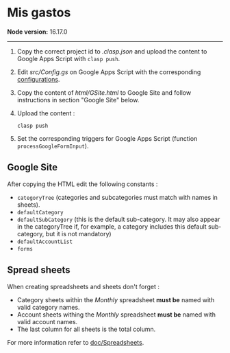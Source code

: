 # Mis gastos

**Node version:** 16.17.0

---

1. Copy the correct project id to *.clasp.json* and upload the content to Google Apps Script with `clasp push`.
2. Edit *src/Config.gs* on Google Apps Script with the corresponding [configurations](doc/ConfigFile.md).
3. Copy the content of *html/GSite.html* to Google Site and follow instructions in section "Google Site" below.
4. Upload the content :

   ```shell
   clasp push
   ```

5. Set the corresponding triggers for Google Apps Script (function `processGoogleFormInput`).

## Google Site

After copying the HTML edit the following constants :

- `categoryTree` (categories and subcategories must match with names in sheets).
- `defaultCategory` 
- `defaultSubCategory` (this is the default sub-category. It may also appear in the categoryTree if, for example, a category includes this default sub-category, but it is not mandatory)
- `defaultAccountList`
- `forms`

## Spread sheets

When creating spreadsheets and sheets don't forget :

- Category sheets within the *Monthly* spreadsheet **must be** named with valid category names.
- Account sheets withing the *Monthly* spreadsheet **must be** named with valid account names.
- The last column for all sheets is the total column.

For more information refer to [doc/Spreadsheets](doc/Spreadsheets.md).
